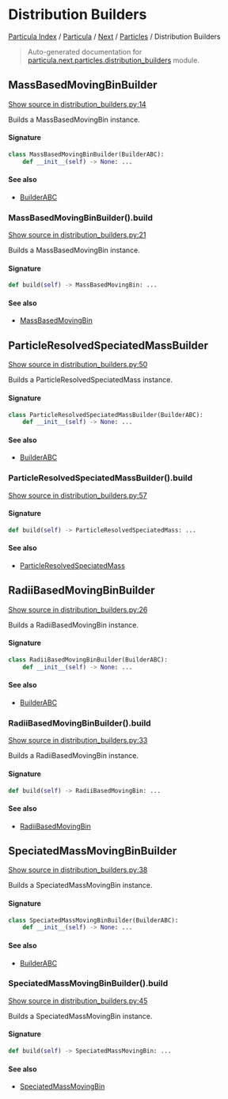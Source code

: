# Distribution Builders

[Particula Index](../../../README.md#particula-index) / [Particula](../../index.md#particula) / [Next](../index.md#next) / [Particles](./index.md#particles) / Distribution Builders

> Auto-generated documentation for [particula.next.particles.distribution_builders](https://github.com/uncscode/particula/blob/main/particula/next/particles/distribution_builders.py) module.

## MassBasedMovingBinBuilder

[Show source in distribution_builders.py:14](https://github.com/uncscode/particula/blob/main/particula/next/particles/distribution_builders.py#L14)

Builds a MassBasedMovingBin instance.

#### Signature

```python
class MassBasedMovingBinBuilder(BuilderABC):
    def __init__(self) -> None: ...
```

#### See also

- [BuilderABC](../abc_builder.md#builderabc)

### MassBasedMovingBinBuilder().build

[Show source in distribution_builders.py:21](https://github.com/uncscode/particula/blob/main/particula/next/particles/distribution_builders.py#L21)

Builds a MassBasedMovingBin instance.

#### Signature

```python
def build(self) -> MassBasedMovingBin: ...
```

#### See also

- [MassBasedMovingBin](./distribution_strategies.md#massbasedmovingbin)



## ParticleResolvedSpeciatedMassBuilder

[Show source in distribution_builders.py:50](https://github.com/uncscode/particula/blob/main/particula/next/particles/distribution_builders.py#L50)

Builds a ParticleResolvedSpeciatedMass instance.

#### Signature

```python
class ParticleResolvedSpeciatedMassBuilder(BuilderABC):
    def __init__(self) -> None: ...
```

#### See also

- [BuilderABC](../abc_builder.md#builderabc)

### ParticleResolvedSpeciatedMassBuilder().build

[Show source in distribution_builders.py:57](https://github.com/uncscode/particula/blob/main/particula/next/particles/distribution_builders.py#L57)

#### Signature

```python
def build(self) -> ParticleResolvedSpeciatedMass: ...
```

#### See also

- [ParticleResolvedSpeciatedMass](./distribution_strategies.md#particleresolvedspeciatedmass)



## RadiiBasedMovingBinBuilder

[Show source in distribution_builders.py:26](https://github.com/uncscode/particula/blob/main/particula/next/particles/distribution_builders.py#L26)

Builds a RadiiBasedMovingBin instance.

#### Signature

```python
class RadiiBasedMovingBinBuilder(BuilderABC):
    def __init__(self) -> None: ...
```

#### See also

- [BuilderABC](../abc_builder.md#builderabc)

### RadiiBasedMovingBinBuilder().build

[Show source in distribution_builders.py:33](https://github.com/uncscode/particula/blob/main/particula/next/particles/distribution_builders.py#L33)

Builds a RadiiBasedMovingBin instance.

#### Signature

```python
def build(self) -> RadiiBasedMovingBin: ...
```

#### See also

- [RadiiBasedMovingBin](./distribution_strategies.md#radiibasedmovingbin)



## SpeciatedMassMovingBinBuilder

[Show source in distribution_builders.py:38](https://github.com/uncscode/particula/blob/main/particula/next/particles/distribution_builders.py#L38)

Builds a SpeciatedMassMovingBin instance.

#### Signature

```python
class SpeciatedMassMovingBinBuilder(BuilderABC):
    def __init__(self) -> None: ...
```

#### See also

- [BuilderABC](../abc_builder.md#builderabc)

### SpeciatedMassMovingBinBuilder().build

[Show source in distribution_builders.py:45](https://github.com/uncscode/particula/blob/main/particula/next/particles/distribution_builders.py#L45)

Builds a SpeciatedMassMovingBin instance.

#### Signature

```python
def build(self) -> SpeciatedMassMovingBin: ...
```

#### See also

- [SpeciatedMassMovingBin](./distribution_strategies.md#speciatedmassmovingbin)
